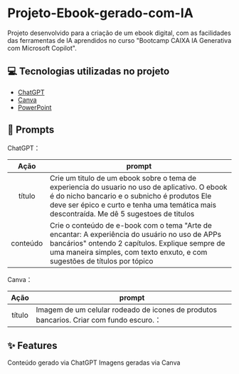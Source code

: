 # Projeto-Ebook-gerado-com-IA
Projeto desenvolvido para a criação de um ebook digital, com as facilidades das ferramentas de IA aprendidos no curso "Bootcamp CAIXA IA Generativa com Microsoft Copilot". 


## 💻 Tecnologias utilizadas no projeto
- [ChatGPT](https://chat.openai.com/) 
- [Canva](https://www.canva.com/pt_br/?msockid=25c2ec8381fc67a53492f9c6806a6697)
- [PowerPoint](https://www.microsoft.com/en/microsoft-365/powerpoint)


## 🧠 Prompts

ChatGPT：

|   Ação   | prompt                                                                                                                                                                                                                                                                         |
| :------: | ------------------------------------------------------------------------------------------------------------------------------------------------------------------------------------------------------------------------------------------------------------------------------ |
|  título  | Crie um titulo de um ebook sobre o tema de experiencia do usuario no uso de aplicativo. O ebook é do nicho bancario e o subnicho é produtos Ele deve ser épico e curto e tenha uma temática mais descontraída. Me dê 5 sugestoes de titulos                                                        |
| conteúdo | Crie o conteúdo de e-book com o tema "Arte de encantar: A experiência do usuário no uso de APPs bancários" ontendo 2 capítulos. Explique sempre de uma maneira simples, com texto enxuto, e com sugestões de títulos por tópico


Canva：

|  Ação  | prompt                                                                                 |
| :----: | -------------------------------------------------------------------------------------- |
| título | Imagem de um celular rodeado de icones de produtos bancarios. Criar com fundo escuro.：


## ✨ Features
Conteúdo gerado via ChatGPT
Imagens geradas via Canva

